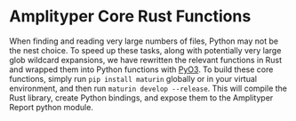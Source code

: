 # Amplityper Core Rust Functions

When finding and reading very large numbers of files, Python may not be the nest choice. To speed up these tasks, along with potentially very large glob wildcard expansions, we have rewritten the relevant functions in Rust and wrapped them into Python functions with [PyO3](https://pyo3.rs/v0.20.0/). To build these core functions, simply run `pip install maturin` globally or in your virtual environment, and then run `maturin develop --release`. This will compile the Rust library, create Python bindings, and expose them to the Amplityper Report python module.
